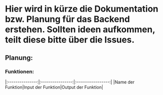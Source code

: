 # Hier wird in kürze die Dokumentation bzw. Planung für das Backend erstehen. Sollten ideen aufkommen, teilt diese bitte über die Issues.
## Planung:
### Funktionen:
|:---------------:|:----------------:|:-----------------:|
|Name der Funktion|Input der Funktion|Output der Funktion|
